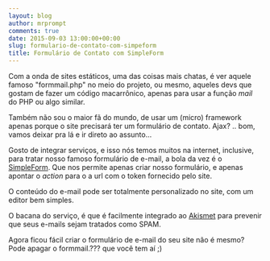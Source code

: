 ```yaml
---
layout: blog
author: mrprompt
comments: true
date: 2015-09-03 13:00:00+00:00
slug: formulario-de-contato-com-simpeform
title: Formulário de Contato com SimpleForm
---
```

Com a onda de sites estáticos, uma das coisas mais chatas, é ver aquele famoso "formmail.php" no meio do projeto, ou mesmo, aqueles devs 
que gostam de fazer um código macarrônico, apenas para usar a função *mail* do PHP ou algo similar.

Também não sou o maior fã do mundo, de usar um (micro) framework apenas porque o site precisará ter um formulário de contato. Ajax? .. bom, 
vamos deixar pra lá e ir direto ao assunto...

Gosto de integrar serviços, e isso nós temos muitos na internet, inclusive, para tratar nosso famoso formulário de e-mail, a bola da vez é o 
[SimpleForm](https://getsimpleform.com/). Que nos permite apenas criar nosso formulário, e apenas apontar o *action* para o a url com o token
fornecido pelo site.

O conteúdo do e-mail pode ser totalmente personalizado no site, com um editor bem simples. 

O bacana do serviço, é que é facilmente integrado ao [Akismet](http://www.akismet.com) para prevenir que seus e-mails sejam tratados como SPAM.

Agora ficou fácil criar o formulário de e-mail do seu site não é mesmo? Pode apagar o formmail.??? que você tem aí ;)